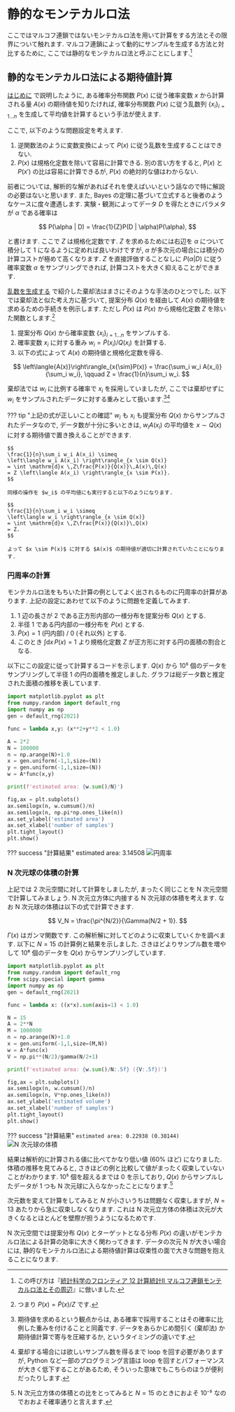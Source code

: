 # 静的なモンテカルロ法

ここではマルコフ連鎖ではないモンテカルロ法を用いて計算をする方法とその限界について触れます. マルコフ連鎖によって動的にサンプルを生成する方法と対比するために, ここでは静的なモンテカルロ法と呼ぶことにします.[^1]

[^1]: この呼び方は『[統計科学のフロンティア 12 計算統計II マルコフ連鎖モンテカルロ法とその周辺][iba]』に倣いました.

[iba]: https://www.amazon.co.jp/dp/400730789X


## 静的なモンテカルロ法による期待値計算

[はじめに](./index.md) で説明したように, ある確率分布関数 $P(x)$ に従う確率変数 $x$ から計算される量 $A(x)$ の期待値を知りたければ, 確率分布関数 $P(x)$ に従う乱数列 $\{x_i\}_{i=1{\ldots}n}$ を生成して平均値を計算するという手法が使えます.

ここで, 以下のような問題設定を考えます.

1. 逆関数法のように変数変換によって $P(x)$ に従う乱数を生成することはできない.
1. $P(x)$ は規格化定数を除いて容易に計算できる. 別の言い方をすると, $P(x)$ と $P(x')$ の比は容易に計算できるが, $P(x)$ の絶対的な値はわからない.

前者については, 解析的な解があればそれを使えばいいという話なので特に解説の必要はないと思います. また, Bayes の定理に基づいて立式すると後者のようなケースに度々遭遇します. 実験・観測によってデータ $D$ を得たときにパラメタが $\alpha$ である確率は

$$
P(\alpha | D) = \frac{1}{Z}P(D | \alpha)P(\alpha),
$$

と書けます. ここで $Z$ は規格化定数です. $Z$ を求めるためには右辺を $\alpha$ について積分して 1 になるように定めれば良いわけですが, $\alpha$ が多次元の場合には積分の計算コストが極めて高くなります. $Z$ を直接評価することなしに $P(\alpha | D)$ に従う確率変数 $\alpha$ をサンプリングできれば, 計算コストを大きく抑えることができます.

[乱数を生成する](./generate_random_variables.md) で紹介した棄却法はまさにそのような手法のひとつでした. 以下では棄却法と似た考え方に基づいて, 提案分布 $Q(x)$ を経由して $A(x)$ の期待値を求めるための手続きを例示します. ただし $\tilde{P}(x)$ は $P(x)$ から規格化定数 $Z$ を除いた関数とします.[^2]

[^2]: つまり $P(x) = \tilde{P}(x)/Z$ です.

1. 提案分布 $Q(x)$ から確率変数 $\{x_i\}_{i=1{\ldots}n}$ をサンプルする.
2. 確率変数 $x_i$ に対する重み $w_i = \tilde{P}(x_i)/Q(x_i)$ を計算する.
3. 以下の式によって $A(x)$ の期待値と規格化定数を得る.

$$
\left\langle{A(x)}\right\rangle_{x{\sim}P(x)}
= \frac{\sum_i w_i A(x_i)}{\sum_i w_i},
\qquad
Z = \frac{1}{n}\sum_i w_i.
$$

棄却法では $w_i$ に比例する確率で $x_i$ を採用していましたが, ここでは棄却せずに $w_i$ をサンプルされたデータに対する重みとして扱います.[^3][^4]

[^3]: 期待値を求めるという観点からは, ある確率で採用することはその確率に比例した重みを付けることと同義です. データをあらかじめ間引く (棄却法) か期待値計算で寄与を圧縮するか, というタイミングの違いです.

[^4]: 棄却する場合には欲しいサンプル数を得るまで loop を回す必要がありますが, Python など一部のプログラミング言語は loop を回すとパフォーマンスが大きく低下することがあるため, そういった意味でもこちらのほうが便利だったりします.


??? tip "上記の式が正しいことの確認"
    $w_i$ も $x_i$ も提案分布 $Q(x)$ からサンプルされたデータなので, データ数が十分に多いときは, $w_i A(x_i)$ の平均値を $x \sim Q(x)$ に対する期待値で置き換えることができます.

    $$
    \frac{1}{n}\sum_i w_i A(x_i) \simeq
    \left\langle w_i A(x_i) \right\rangle_{x \sim Q(x)}
    = \int \mathrm{d}x \,Z\frac{P(x)}{Q(x)}\,A(x)\,Q(x)
    = Z \left\langle A(x_i) \right\rangle_{x \sim P(x)}.
    $$

    同様の操作を $w_i$ の平均値にも実行すると以下のようになります.

    $$
    \frac{1}{n}\sum_i w_i \simeq
    \left\langle w_i \right\rangle_{x \sim Q(x)}
    = \int \mathrm{d}x \,Z\frac{P(x)}{Q(x)}\,Q(x)
    = Z.
    $$

    よって $x \sim P(x)$ に対する $A(x)$ の期待値が適切に計算されていたことになります.


### 円周率の計算

モンテカルロ法をもちいた計算の例としてよく出されるものに円周率の計算があります. 上記の設定にあわせて以下のように問題を定義してみます.

1. 1 辺の長さが 2 である正方形内部の一様分布を提案分布 $Q(x)$ とする.
1. 半径 1 である円内部の一様分布を $P(x)$ とする.
1. $\tilde{P}(x) = 1$ (円内部) / $0$ (それ以外) とする.
1. このとき $\int\mathrm{d}x\,P(x) = 1$ より規格化定数 $Z$ が正方形に対する円の面積の割合となる.

以下にこの設定に従って計算するコードを示します. $Q(x)$ から 10⁵ 個のデータをサンプリングして半径 1 の円の面積を推定しました. グラフは総データ数と推定された面積の推移を表しています.

``` python
import matplotlib.pyplot as plt
from numpy.random import default_rng
import numpy as np
gen = default_rng(2021)

func = lambda x,y: (x**2+y**2 < 1.0)

A = 2*2
N = 100000
n = np.arange(N)+1.0
x = gen.uniform(-1,1,size=(N))
y = gen.uniform(-1,1,size=(N))
w = A*func(x,y)

print(f'estimated area: {w.sum()/N}')

fig,ax = plt.subplots()
ax.semilogx(n, w.cumsum()/n)
ax.semilogx(n, np.pi*np.ones_like(n))
ax.set_ylabel('estimated area')
ax.set_xlabel('number of samples')
plt.tight_layout()
plt.show()
```

??? success "計算結果"
    estimated area: 3.14508
    ![円周率](img/static_circle_dim2.png)


### N 次元球の体積の計算

上記では 2 次元空間に対して計算をしましたが, まったく同じことを N 次元空間で計算してみましょう. N 次元立方体に内接する N 次元球の体積を考えます. なお N 次元球の体積は以下の式で計算できます.

$$
V_N = \frac{\pi^{N/2}}{\Gamma(N/2 + 1)}.
$$

$\Gamma(x)$ はガンマ関数です. この解析解に対してどのように収束していくかを調べます. 以下に $N=15$ の計算例と結果を示しました. さきほどよりサンプル数を増やして 10⁶ 個のデータを $Q(x)$ からサンプリングしています.

``` python
import matplotlib.pyplot as plt
from numpy.random import default_rng
from scipy.special import gamma
import numpy as np
gen = default_rng(2021)

func = lambda x: ((x*x).sum(axis=1) < 1.0)

N = 15
A = 2**N
M = 1000000
n = np.arange(N)+1.0
x = gen.uniform(-1,1,size=(M,N))
w = A*func(x)
V = np.pi**(N/2)/gamma(N/2+1)

print(f'estimated area: {w.sum()/N:.5f} ({V:.5f})')

fig,ax = plt.subplots()
ax.semilogx(n, w.cumsum()/n)
ax.semilogx(n, V*np.ones_like(n))
ax.set_ylabel('estimated volume')
ax.set_xlabel('number of samples')
plt.tight_layout()
plt.show()
```

??? success "計算結果"
    ```
    estimated area: 0.22938 (0.38144)
    ```
    ![N 次元球の体積](img/static_circle_dimN.png)


結果は解析的に計算される値に比べてかなり低い値 (60% ほど) になりました. 体積の推移を見てみると, さきほどの例と比較して値がまったく収束していないことがわかります. 10⁵ 個を超えるまでは 0 を示しており, $Q(x)$ からサンプルしたデータが 1 つも N 次元球に入らなかったことになります.[^5]

[^5]: N 次元立方体の体積との比をとってみると $N = 15$ のときにおよそ 10⁻⁵ なのでおおよそ確率通りと言えます.

次元数を変えて計算をしてみると $N$ が小さいうちは問題なく収束しますが, $N = 13$ あたりから急に収束しなくなります. これは N 次元立方体の体積は次元が大きくなるとほとんどを壁際が担うようになるためです.

N 次元空間では提案分布 $Q(x)$ とターゲットとなる分布 $P(x)$ の違いがモンテカルロ法による計算の効率に大きく関わってきます. データの次元 N が大きい場合には, 静的なモンテカルロ法による期待値計算は収束性の面で大きな問題を抱えることになります.
